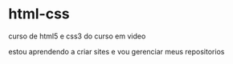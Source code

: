 # html-css
curso de html5 e css3 do curso em video
 
estou aprendendo a criar sites e vou gerenciar meus repositorios 